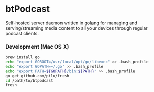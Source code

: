 btPodcast
=========

Self-hosted server daemon written in golang for managing and serving/streaming
media content to all your devices through regular podcast clients.


### Development (Mac OS X)

```bash
brew install go
echo "export GOROOT=/usr/local/opt/go/libexec" >> .bash_profile
echo "export GOPATH=~/.go" >> .bash_profile
echo "export PATH=${GOPATH}/bin:${PATH}" >> .bash_profile
go get github.com/pilu/fresh
cd /path/to/btpodcast
fresh
```
